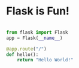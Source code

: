 # Flask is Fun!

```python

from flask import Flask
app = Flask(__name__)

@app.route("/")
def hello():
    return "Hello World!"


```

